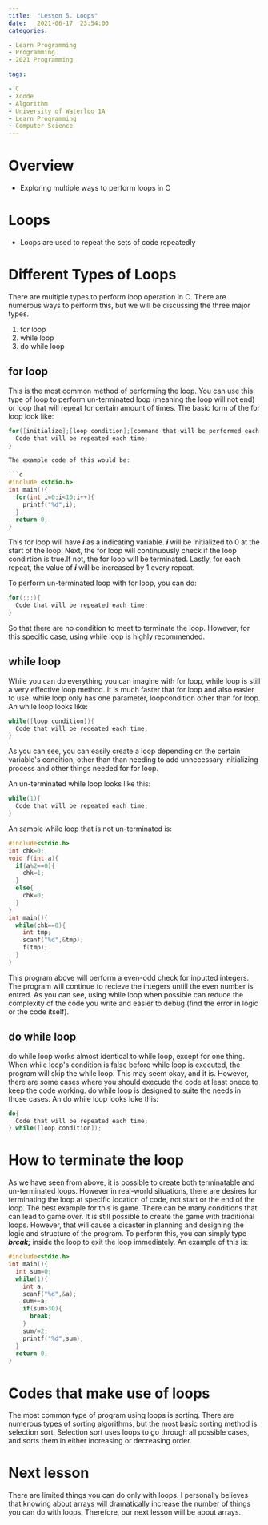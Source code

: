 ```yaml
---
title:  "Lesson 5. Loops"
date:   2021-06-17  23:54:00
categories:

- Learn Programming
- Programming
- 2021 Programming

tags:

- C
- Xcode
- Algorithm
- University of Waterloo 1A
- Learn Programming
- Computer Science
---
```


# Overview
* Exploring multiple ways to perform loops in C

# Loops
* Loops are used to repeat the sets of code repeatedly

# Different Types of Loops
There are multiple types to perform loop operation in C. There are numerous ways to perform this, but we will be discussing the three major types.

1. for loop
2. while loop
3. do while loop

## for loop
This is the most common method of performing the loop. You can use this type of loop to perform un-terminated loop (meaning the loop will not end) or loop that will repeat for certain amount of times. The basic form of the for loop look like:

```c
for([initialize];[loop condition];[command that will be performed each repeat]){
  Code that will be repeated each time;
}

The example code of this would be:

```c
#include <stdio.h>
int main(){
  for(int i=0;i<10;i++){
    printf("%d",i);
  }
  return 0;
}
```

This for loop will have ***i*** as a indicating variable. ***i*** will be initialized to 0 at the start of the loop. Next, the for loop will continuously check if the loop condirtion is true.If not, the for loop will be terminated. Lastly, for each repeat, the value of ***i*** will be increased by 1 every repeat. 

To perform un-terminated loop with for loop, you can do:

```c
for(;;;){
  Code that will be repeated each time;
}
```

So that there are no condition to meet to terminate the loop. However, for this specific case, using while loop is highly recommended.

## while loop

While you can do everything you can imagine with for loop, while loop is still a very effective loop method. It is much faster that for loop and also easier to use. while loop only has one parameter, loopcondition other than for loop. An while loop looks like:

```c
while([loop condition]){
  Code that will be reoeated each time;
}
```

As you can see, you can easily create a loop depending on the certain variable's condition, other than than needing to add unnecessary initializing process and other things needed for for loop.

An un-terminated while loop looks like this:

```c
while(1){
  Code that will be repeated each time;
}
```

An sample while loop that is not un-terminated is:

```c
#include<stdio.h>
int chk=0;
void f(int a){
  if(a%2==0){
    chk=1;
  }
  else{
    chk=0;
  }
}
int main(){
  while(chk==0){
    int tmp;
    scanf("%d",&tmp);
    f(tmp);
  }
}
```

This program above will perform a even-odd check for inputted integers. The program will continue to recieve the integers untill the even number is entred. As you can see, using while loop when possible can reduce the complexity of the code you write and easier to debug (find the error in logic or the code itself).

## do while loop

do while loop works almost identical to while loop, except for one thing. When while loop's condition is false before while loop is executed, the program will skip the while loop. This may seem okay, and it is. However, there are some cases where you should execude the code at least onece to keep the code working. do while loop is designed to suite the needs in those cases. An do while loop looks loke this:

```c
do{
  Code that will be repeated each time;
} while([loop condition]);
```

# How to terminate the loop

As we have seen from above, it is possible to create both terminatable and un-terminated loops. However in real-world situations, there are desires for terminating the loop at specific location of code, not start or the end of the loop. The best example for this is game. There can be many conditions that can lead to game over. It is still possible to create the game with traditional loops. However, that will cause a disaster in planning and designing the logic and structure of the program. To perform this, you can simply type ***break;*** inside the loop to exit the loop immediately. An example of this is:

```c
#include<stdio.h>
int main(){
  int sum=0;
  while(1){
    int a;
    scanf("%d",&a);
    sum+=a;
    if(sum>30){
      break;
    }
    sum/=2;
    printf("%d",sum);
  }
  return 0;
}
```

# Codes that make use of loops

The most common type of program using loops is sorting. There are numerous types of sorting algorithms, but the most basic sorting method is selection sort. Selection sort uses loops to go through all possible cases, and sorts them in either increasing or decreasing order.

# Next lesson

There are limited things you can do only with loops. I personally believes that knowing about arrays will dramatically increase the number of things you can do with loops. Therefore, our next lesson will be about arrays.



